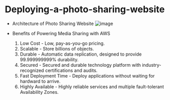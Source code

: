 # Deploying-a-photo-sharing-website

- Architecture of Photo Sharing Website
  ![image](https://github.com/574n13y/Deploying-a-photo-sharing-website/assets/35293085/03398a86-003d-4acb-908a-585895db6edb)

- Benefits of Powering Media Sharing with AWS
  1. Low Cost - Low, pay-as-you-go pricing.
  2. Scalable - Store billions of objects.
  3. Durable  - Automatic data replication, designed to provide 99.999999999% durability.
  4. Secured  - Secured and durable technology platform with industry-recognized certifications and audits.
  5. Fast Deployment Time - Deploy applications without waiting for hardward to arrive.
  6. Highly Available - Highly reliable services and multiple fault-tolerant Availability Zones.
     

